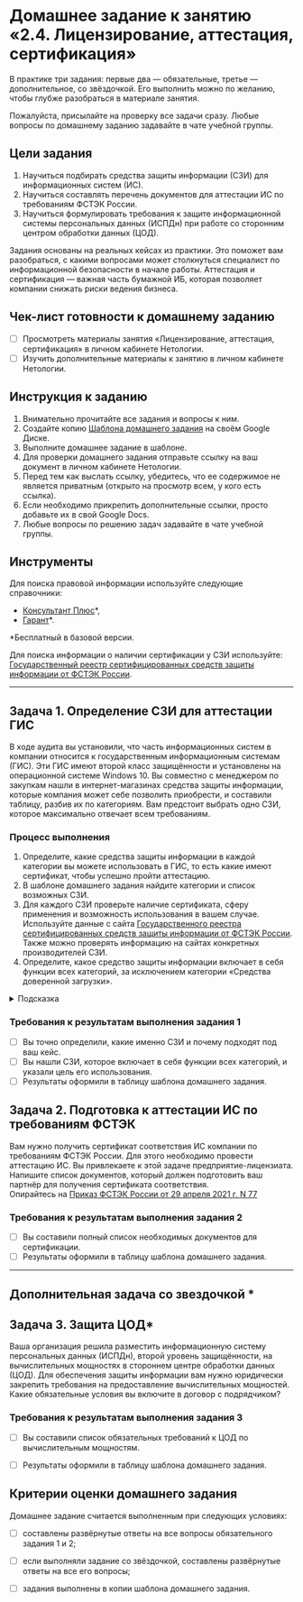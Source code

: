 # Домашнее задание к занятию «2.4. Лицензирование, аттестация, сертификация»

В практике три задания: первые два — обязательные, третье — дополнительное, со звёздочкой. Его выполнить можно по желанию, чтобы глубже разобраться в материале занятия. 

Пожалуйста, присылайте на проверку все задачи сразу. Любые вопросы по домашнему заданию задавайте в чате учебной группы.


## Цели задания
1. Научиться подбирать средства защиты информации (СЗИ) для информационных систем (ИС). 
2. Научиться составлять перечень документов для аттестации ИС по требованиям ФСТЭК России.
3. Научиться формулировать требования к защите информационной системы персональных данных (ИСПДн) при работе со сторонним центром обработки данных (ЦОД).
   
Задания основаны на реальных кейсах из практики. Это поможет вам разобраться, с какими вопросами может столкнуться специалист по информационной безопасности в начале работы. Аттестация и сертификация — важная часть бумажной ИБ, которая позволяет компании снижать риски ведения бизнеса.  


## Чек-лист готовности к домашнему заданию
- [ ] Просмотреть материалы занятия «Лицензирование, аттестация, сертификация» в личном кабинете Нетологии.
- [ ] Изучить дополнительные материалы к занятию в личном кабинете Нетологии.

## Инструкция к заданию
1. Внимательно прочитайте все задания и вопросы к ним.
2. Создайте копию [Шаблона домашнего задания](https://docs.google.com/document/d/1DsBOdqCsEhCji-_lMGzC6QJc5yQN0Fw3xx629m_soA8/edit#heading=h.qt24x7tn9htc) на своём Google Диске.
3. Выполните домашнее задание в шаблоне.
4. Для проверки домашнего задания отправьте ссылку на ваш документ в личном кабинете Нетологии.
5. Перед тем как выслать ссылку, убедитесь, что ее содержимое не является приватным (открыто на просмотр всем, у кого есть ссылка).
6. Если необходимо прикрепить дополнительные ссылки, просто добавьте их в свой Google Docs.
7. Любые вопросы по решению задач задавайте в чате учебной группы.

## Инструменты
Для поиска правовой информации используйте следующие справочники:
- [Консультант Плюс](https://www.consultant.ru/)*,
- [Гарант](https://www.garant.ru/)*.

*Бесплатный в базовой версии. 

Для поиска информации о наличии сертификации у СЗИ используйте:
[Государственный реестр сертифицированных средств защиты информации от ФСТЭК России](https://reestr.fstec.ru/reg3).

--- 

## Задача 1. Определение СЗИ для аттестации ГИС 

В ходе аудита вы установили, что часть информационных систем в компании относится к государственным информационным системам (ГИС). Эти ГИС имеют второй класс защищённости и установлены на операционной системе Windows 10. Вы совместно с менеджером по закупкам нашли в интернет-магазинах средства защиты информации, которые компания может себе позволить приобрести, и составили таблицу, разбив их по категориям. Вам предстоит выбрать одно СЗИ, которое максимально отвечает всем требованиям. 

### Процесс выполнения

1. Определите, какие средства защиты информации в каждой категории вы можете использовать в ГИС, то есть какие имеют сертификат, чтобы успешно пройти аттестацию. 
2. В шаблоне домашнего задания найдите категории и список возможных СЗИ. 
3. Для каждого СЗИ проверьте наличие сертификата, сферу применения и возможность использования в вашем случае. Используйте данные с сайта 
 [Государственного реестра сертифицированных средств защиты информации от ФСТЭК России](https://reestr.fstec.ru/reg3). Также можно проверять информацию на сайтах конкретных производителей СЗИ. 
4. Определите, какое средство защиты информации включает в себя функции всех категорий, за исключением категории «Средства доверенной загрузки».

<details>
    <summary>Подсказка</summary>

`Это средство защиты информации находится в категории «Средства защиты информации от несанкционированного доступа». ` 

  </details>

### Требования к результатам выполнения задания 1
- [ ] Вы точно определили, какие именно СЗИ и почему подходят под ваш кейс.
- [ ] Вы нашли СЗИ, которое включает в себя функции всех категорий, и указали цель его использования.
- [ ] Результаты оформили в таблицу шаблона домашнего задания.

## Задача 2. Подготовка к аттестации ИС по требованиям ФСТЭК

Вам нужно получить сертификат соответствия ИС компании по требованиям ФСТЭК России. Для этого необходимо провести аттестацию ИС. Вы привлекаете к этой задаче предприятие-лицензиата. Напишите список документов, который должен подготовить ваш партнёр для получения сертификата соответствия.  
Опирайтесь на [Приказ ФСТЭК России от 29 апреля 2021 г. N 77](https://u.netology.ru/backend/uploads/lms/attachments/files/data/54671/%D0%9F%D1%80%D0%B8%D0%BA%D0%B0%D0%B7_%D0%A4%D0%A1%D0%A2%D0%AD%D0%9A_%D0%A0%D0%BE%D1%81%D1%81%D0%B8%D0%B8_%D0%BE%D1%82_29_%D0%B0%D0%BF%D1%80%D0%B5%D0%BB%D1%8F_2021_%D0%B3._N_77.pdf)

### Требования к результатам выполнения задания 2
- [ ] Вы составили полный список необходимых документов для сертификации.
- [ ] Результаты оформили в таблицу шаблона домашнего задания.

--- 
## Дополнительная задача со звездочкой *

## Задача 3. Защита ЦОД*

Ваша организация решила разместить информационную систему персональных данных (ИСПДн), второй уровень защищённости, на вычислительных мощностях в стороннем центре обработки данных (ЦОД). Для обеспечения защиты информации вам нужно юридически закрепить требования на предоставление вычислительных мощностей. Какие обязательные условия вы включите в договор с подрядчиком? 

### Требования к результатам выполнения задания 3
- [ ] Вы составили список обязательных требований к ЦОД по вычислительным мощностям.
- [ ] Результаты оформили в таблицу шаблона домашнего задания.


## Критерии оценки домашнего задания

Домашнее задание считается выполненным при следующих условиях:
- [ ] составлены развёрнутые ответы на все вопросы обязательного задания 1 и 2;
- [ ] если выполняли задание со звёздочкой, составлены развёрнутые ответы на все его вопросы;
- [ ] задания выполнены в копии шаблона домашнего задания.

